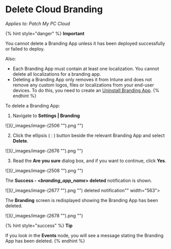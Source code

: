 # Delete Cloud Branding

_Applies to: Patch My PC Cloud_

{% hint style="danger" %}
**Important**

You cannot delete a Branding App unless it has been deployed successfully or failed to deploy.

Also:

* Each Branding App must contain at least one localization. You cannot delete all localizations for a branding app.
* Deleting a Branding App only removes it from Intune and does not remove any custom logos, files or localizations from your end-user devices. To do this, you need to create an [Uninstall Branding App](uninstall-cloud-branding.md).
{% endhint %}

To delete a Branding App:

1. Navigate to **Settings | Branding**

![](/_images/image-(2506 "").png "")

2. Click the ellipsis (`⋮`) button beside the relevant Branding App and select **Delete**.

![](/_images/image-(2676 "").png "")

3. Read the **Are you sure** dialog box, and if you want to continue, click **Yes**.

![](/_images/image-(2508 "").png "")

The **Success - <**_**branding\_app\_name**_**> deleted** notification is shown.

![](/_images/image-(2677 "").png "") deleted notification&#x22;" width="563">

The **Branding** screen is redisplayed showing the Branding App has been  deleted.

![](/_images/image-(2678 "").png "")

{% hint style="success" %}
**Tip**

If you look in the **Events** node, you will see a message stating the Branding App has been deleted.
{% endhint %}

